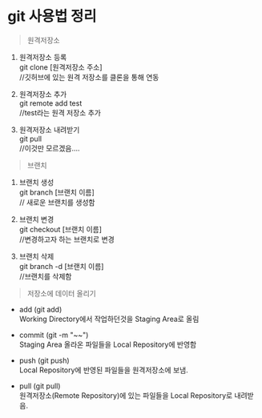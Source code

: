 # git 사용법 정리

>원격저장소  
1. 원격저장소 등록  
git clone [원격저장소 주소]  
//깃허브에 있는 원격 저장소를 클론을 통해 연동

2. 원격저장소 추가  
git remote add test  
//test라는 원격 저장소 추가  

3. 원격저장소 내려받기  
git pull  
//이것만 모르겠음....

>브랜치  
1. 브랜치 생성  
git branch [브랜치 이름]  
// 새로운 브랜치를 생성함

2. 브랜치 변경  
git checkout [브랜치 이름]  
//변경하고자 하는 브랜치로 변경

3. 브랜치 삭제  
git branch -d [브랜치 이름]  
//브랜치를 삭제함
  
>저장소에 데이터 올리기  
* add (git add)  
Working Directory에서 작업하던것을 Staging Area로 올림
* commit (git -m "~~")  
Staging Area 올라온 파일들을 Local Repository에 반영함

* push (git push)  
Local Repository에 반영된 파일들을 원격저장소에 보냄.

* pull (git pull)  
원격저장소(Remote Repository)에 있는 파일들을 Local Repository로 내려받음.
